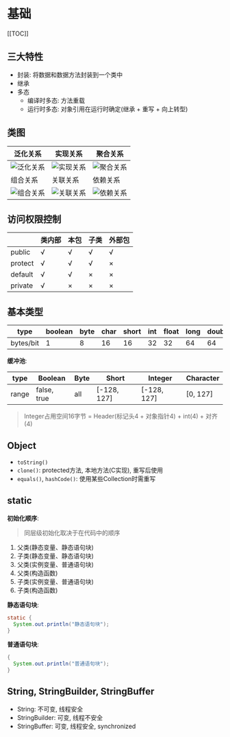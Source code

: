 # 基础

[[TOC]]

## 三大特性

- 封装: 将数据和数据方法封装到一个类中
- 继承
- 多态
  - 编译时多态: 方法重载
  - 运行时多态: 对象引用在运行时确定(继承 + 重写 + 向上转型)

## 类图

| 泛化关系 | 实现关系 | 聚合关系 |
| - | - | - |
| ![泛化关系](/java/泛化.svg) | ![实现关系](/java/实现.svg) | ![聚合关系](/java/聚合.svg) |
| 组合关系 | 关联关系 | 依赖关系 |
| ![组合关系](/java/组合.svg) | ![关联关系](/java/关联.svg) | ![依赖关系](/java/依赖.svg) |

## 访问权限控制

| | 类内部 | 本包 | 子类 | 外部包 |
| - | - | - | - | - |
| public | √ | √ | √ | √ |
| protect | √ | √ | √ | × |
| default | √ | √ | × | × |
| private | √ | × | × | × |

## 基本类型

| type | boolean | byte | char | short | int | float | long | double |
| - | - | - | - | - | - | - | - | - |
| bytes/bit | 1 | 8 | 16 | 16 | 32 | 32 | 64 | 64 |

**缓冲池**:

| type | Boolean | Byte | Short | Integer | Character |
| - | - | - | - | - | - |
| range | false, true | all | [-128, 127] | [-128, 127] | [0, 127] |

> Integer占用空间16字节 = Header(标记头4 + 对象指针4) + int(4) + 对齐(4)

## Object

- `toString()`
- `clone()`: protected方法, 本地方法(C实现), 重写后使用
- `equals()`, `hashCode()`: 使用某些Collection时需重写

## static

**初始化顺序**:

> 同层级初始化取决于在代码中的顺序

1. 父类(静态变量、静态语句块)
2. 子类(静态变量、静态语句块)
3. 父类(实例变量、普通语句块)
4. 父类(构造函数)
5. 子类(实例变量、普通语句块)
6. 子类(构造函数)

**静态语句块**:

``` java
static {
  System.out.println("静态语句块");
}
```

**普通语句块**:

``` java
{
  System.out.println("普通语句块");
}
```

## String, StringBuilder, StringBuffer

- String: 不可变, 线程安全
- StringBuilder: 可变, 线程不安全
- StringBuffer: 可变, 线程安全, synchronized

